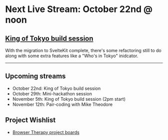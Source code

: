# Next Live Stream: October 22nd @ noon
## [King of Tokyo build session](/blog/browser-therapy-e14)
With the migration to SvelteKit complete, there's some refactoring still to do along with some extra features like a "Who's in Tokyo" inidcator.

---

## Upcoming streams
- October 22nd: King of Tokyo build session
- October 29th: Mini-hackathon session
- November 5th: King of Tokyo build session (2pm start)
- November 12th: Pair-coding with Mike Theodore

## Project Wishlist
- [Browser Therapy project boards](https://github.com/orgs/browsertherapy/projects)
